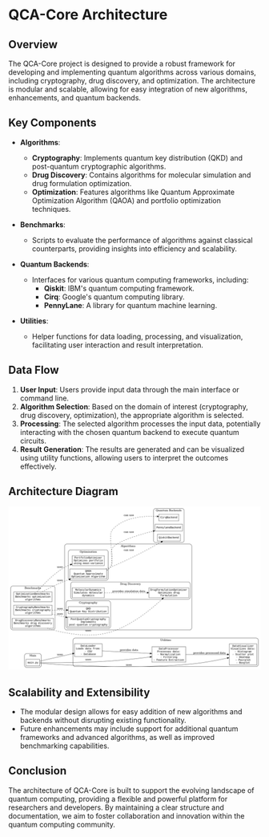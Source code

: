 # QCA-Core Architecture

## Overview
The QCA-Core project is designed to provide a robust framework for developing and implementing quantum algorithms across various domains, including cryptography, drug discovery, and optimization. The architecture is modular and scalable, allowing for easy integration of new algorithms, enhancements, and quantum backends.

## Key Components
- **Algorithms**: 
  - **Cryptography**: Implements quantum key distribution (QKD) and post-quantum cryptographic algorithms.
  - **Drug Discovery**: Contains algorithms for molecular simulation and drug formulation optimization.
  - **Optimization**: Features algorithms like Quantum Approximate Optimization Algorithm (QAOA) and portfolio optimization techniques.

- **Benchmarks**: 
  - Scripts to evaluate the performance of algorithms against classical counterparts, providing insights into efficiency and scalability.

- **Quantum Backends**: 
  - Interfaces for various quantum computing frameworks, including:
    - **Qiskit**: IBM's quantum computing framework.
    - **Cirq**: Google's quantum computing library.
    - **PennyLane**: A library for quantum machine learning.

- **Utilities**: 
  - Helper functions for data loading, processing, and visualization, facilitating user interaction and result interpretation.

## Data Flow
1. **User  Input**: Users provide input data through the main interface or command line.
2. **Algorithm Selection**: Based on the domain of interest (cryptography, drug discovery, optimization), the appropriate algorithm is selected.
3. **Processing**: The selected algorithm processes the input data, potentially interacting with the chosen quantum backend to execute quantum circuits.
4. **Result Generation**: The results are generated and can be visualized using utility functions, allowing users to interpret the outcomes effectively.

## Architecture Diagram
![Architecture Diagram](docs/QCA.jpeg)

## Scalability and Extensibility
- The modular design allows for easy addition of new algorithms and backends without disrupting existing functionality.
- Future enhancements may include support for additional quantum frameworks and advanced algorithms, as well as improved benchmarking capabilities.

## Conclusion
The architecture of QCA-Core is built to support the evolving landscape of quantum computing, providing a flexible and powerful platform for researchers and developers. By maintaining a clear structure and documentation, we aim to foster collaboration and innovation within the quantum computing community.
